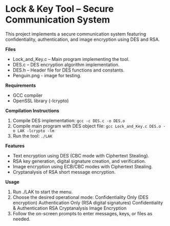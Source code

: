 # Lock & Key Tool – Secure Communication System
This project implements a secure communication system featuring confidentiality, authentication, and image encryption using DES and RSA.

**Files**
* Lock_and_Key.c – Main program implementing the tool.
* DES.c – DES encryption algorithm implementation.
* DES.h – Header file for DES functions and constants.
* Penguin.png - image for testing.

**Requirements**
* GCC compiler
* OpenSSL library (-lcrypto)

**Compilation Instructions**
1. Compile DES implementation:
    `gcc -c DES.c -o DES.o`
2. Compile main program with DES object file:
   `gcc Lock_and_Key.c DES.o -o LAK -lcrypto -lm`
3. Run the tool:
   `./LAK`
   
**Features**
* Text encryption using DES (CBC mode with Ciphertext Stealing).
* RSA key generation, digital signature creation, and verification.
* Image encryption using ECB/CBC modes with Ciphertext Stealing.
* Cryptanalysis of RSA short message encryption.

**Usage**
1. Run ./LAK to start the menu.
2. Choose the desired operational mode:
  Confidentiality Only (DES encryption)
  Authentication Only (RSA digital signatures)
  Confidentiality & Authentication
  RSA Cryptanalysis
  Image Encryption
3. Follow the on-screen prompts to enter messages, keys, or files as needed.
